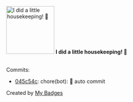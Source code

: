 <img src="https://my-badges.github.io/my-badges/chore-commit.png" alt="I did a little housekeeping! 🧹" title="I did a little housekeeping! 🧹" width="128">
<strong>I did a little housekeeping! 🧹</strong>
<br><br>

Commits:

- <a href="https://github.com/WinJayX/015.BaseServ/commit/045c54c192f78af54eadd669ec65cb6f5b0528e8">045c54c</a>: chore(bot): 🤖 auto commit


Created by <a href="https://github.com/my-badges/my-badges">My Badges</a>